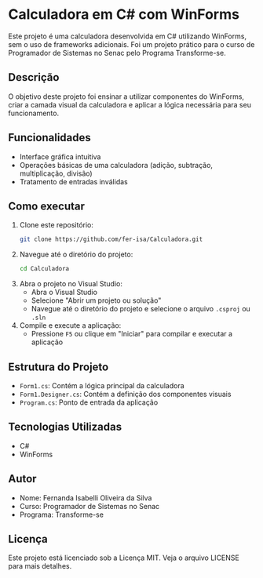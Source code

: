 # Calculadora em C# com WinForms

Este projeto é uma calculadora desenvolvida em C# utilizando WinForms, sem o uso de frameworks adicionais. Foi um projeto prático para o curso de Programador de Sistemas no Senac pelo Programa Transforme-se.

## Descrição

O objetivo deste projeto foi ensinar a utilizar componentes do WinForms, criar a camada visual da calculadora e aplicar a lógica necessária para seu funcionamento.

## Funcionalidades

- Interface gráfica intuitiva
- Operações básicas de uma calculadora (adição, subtração, multiplicação, divisão)
- Tratamento de entradas inválidas

## Como executar

1. Clone este repositório:
    ```sh
    git clone https://github.com/fer-isa/Calculadora.git
    ```
2. Navegue até o diretório do projeto:
    ```sh
    cd Calculadora
    ```
3. Abra o projeto no Visual Studio:
    - Abra o Visual Studio
    - Selecione "Abrir um projeto ou solução"
    - Navegue até o diretório do projeto e selecione o arquivo `.csproj` ou `.sln`
4. Compile e execute a aplicação:
    - Pressione `F5` ou clique em "Iniciar" para compilar e executar a aplicação

## Estrutura do Projeto

- `Form1.cs`: Contém a lógica principal da calculadora
- `Form1.Designer.cs`: Contém a definição dos componentes visuais
- `Program.cs`: Ponto de entrada da aplicação

## Tecnologias Utilizadas

- C#
- WinForms

## Autor

- Nome: Fernanda Isabelli Oliveira da Silva
- Curso: Programador de Sistemas no Senac
- Programa: Transforme-se

## Licença

Este projeto está licenciado sob a Licença MIT. Veja o arquivo LICENSE para mais detalhes.

